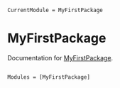 ```@meta
CurrentModule = MyFirstPackage
```

# MyFirstPackage

Documentation for [MyFirstPackage](https://github.com/fliingelephant/MyFirstPackage.jl).

```@index
```

```@autodocs
Modules = [MyFirstPackage]
```
